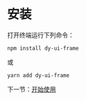 # 安装

打开终端运行下列命令：

```
npm install dy-ui-frame
```

或

```
yarn add dy-ui-frame
```

下一节：[开始使用](#/doc/get-started)